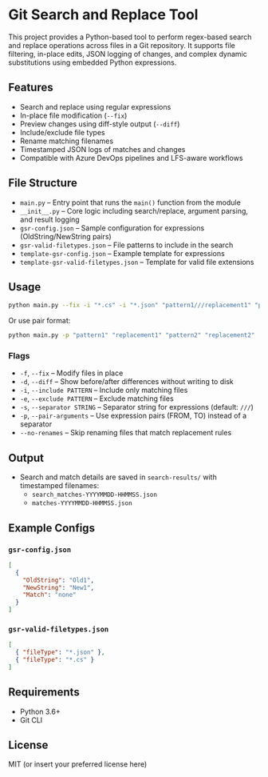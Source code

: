 # Git Search and Replace Tool

This project provides a Python-based tool to perform regex-based search and replace operations across files in a Git repository. It supports file filtering, in-place edits, JSON logging of changes, and complex dynamic substitutions using embedded Python expressions.

## Features

- Search and replace using regular expressions
- In-place file modification (`--fix`)
- Preview changes using diff-style output (`--diff`)
- Include/exclude file types
- Rename matching filenames
- Timestamped JSON logs of matches and changes
- Compatible with Azure DevOps pipelines and LFS-aware workflows

## File Structure

- `main.py` – Entry point that runs the `main()` function from the module
- `__init__.py` – Core logic including search/replace, argument parsing, and result logging
- `gsr-config.json` – Sample configuration for expressions (OldString/NewString pairs)
- `gsr-valid-filetypes.json` – File patterns to include in the search
- `template-gsr-config.json` – Example template for expressions
- `template-gsr-valid-filetypes.json` – Template for valid file extensions

## Usage

```bash
python main.py --fix -i "*.cs" -i "*.json" "pattern1///replacement1" "pattern2///replacement2"
```

Or use pair format:

```bash
python main.py -p "pattern1" "replacement1" "pattern2" "replacement2"
```

### Flags

- `-f`, `--fix` – Modify files in place
- `-d`, `--diff` – Show before/after differences without writing to disk
- `-i`, `--include PATTERN` – Include only matching files
- `-e`, `--exclude PATTERN` – Exclude matching files
- `-s`, `--separator STRING` – Separator string for expressions (default: `///`)
- `-p`, `--pair-arguments` – Use expression pairs (FROM, TO) instead of a separator
- `--no-renames` – Skip renaming files that match replacement rules

## Output

- Search and match details are saved in `search-results/` with timestamped filenames:
  - `search_matches-YYYYMMDD-HHMMSS.json`
  - `matches-YYYYMMDD-HHMMSS.json`

## Example Configs

### `gsr-config.json`

```json
[
  {
    "OldString": "Old1",
    "NewString": "New1",
    "Match": "none"
  }
]
```

### `gsr-valid-filetypes.json`

```json
[
  { "fileType": "*.json" },
  { "fileType": "*.cs" }
]
```

## Requirements

- Python 3.6+
- Git CLI

## License

MIT (or insert your preferred license here)

